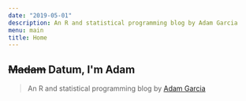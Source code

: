 ```yaml
---
date: "2019-05-01"
description: An R and statistical programming blog by Adam Garcia
menu: main
title: Home
---
```


## ~~Madam~~ Datum, I'm Adam

> An R and statistical programming blog by [Adam Garcia](/about/)
